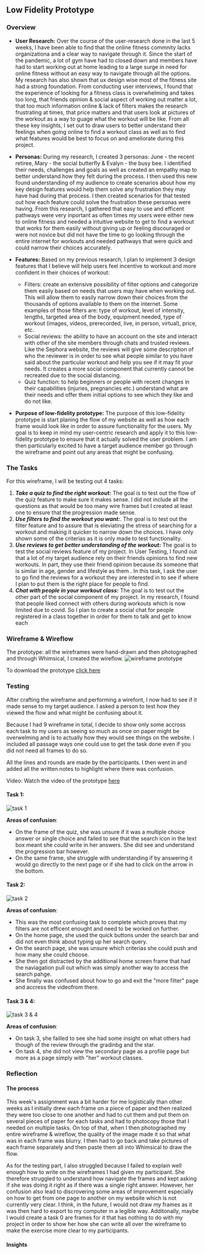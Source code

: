 ## Low Fidelity Prototype

### Overview
 * **User Research:** Over the course of the user-research done in the last 5 weeks, I have been able to find that the online fitness commnity lacks organizationa and a clear way to navigate through it. Since the start of the pandemic, a lot of gym have had to closed down and members have had to start working out at home leading to a large surge in need for online fitness without an easy way to navigate through all the options. My research has also shown that ux design wise most of the fitness site had a strong foundation. From conducting user interviews, I found that the experience of looking for a fitness class is overwhelming and takes too long, that friends opinion & social aspect of working out matter a lot, that too much information online & lack of filters makes the research frustrating at times, that price matters and that users look at pictures of the workout as a way to guage what the workout will be like. From all these key insights, I set out to draw users to better understand their feelings when going online to find a workout class as well as to find what features would be best to focus on and ameliorate during this project. 
 
 * **Personas:** During my research, I created 3 personas: June - the recent retiree, Mary - the social butterfly & Evalyn - the busy bee. I identified their needs, challenges and goals as well as created an empathy map to better understand how they felt during the process. I then used this new found understanding of my audience to create scenarios about how my key design features would help them solve any frustration they may have had during that process. I then created scenarios for that tested out how each feature could solve the frustration these personas were having. From this research, I gathered that easy to use and efficent pathways were very inportant as often times my users were either new to online fitness and needed a intuitive website to get to find a workout that works for them easily without giving up or feeling discouraged or were not novice but did not have the time to go looking through the entire internet for workouts and needed pathways that were quick and could narrow their choices accurately.
 
 * **Features:** 
 Based on my previous research, I plan to implement 3 design features that I believe will help users feel incentive to workout and more confident in their choices of workout:
    * Filters: create an extensive possibility of filter options and categorize them easily based on needs that users may have when working out. This will allow them to easily narrow down their choices from the thousands of options available to them on the internet. Some examples of those filters are: type of workout, level of intensity, lengths, targeted area of the body, equipment needed, type of workout (images, videos, prerecorded, live, in person, virtual), price, etc.
    * Social reviews: the ability to have an account on the site and interact with other of the site members through chats and trusted reviews. Like the Sephora website, the reviews will give some description of who the reviewer is in order to see what people similar to you have said about the particular workout and help you see if it may fit your needs. It creates a more social component that currently cannot be recreated due to the social distancing.
    * Quiz function: to help beginners or people with recent changes in their capabilities (injuries, pregnancies etc.) understand what are their needs and offer them initial options to see which they like and do not like.
    
 * **Purpose of low-fidelity prototype:** The purpose of this low-fidelity prototype is start planing the flow of my website as well as how each frame would look like in order to assure functionality for the users. My goal is to keep in mind my user-centric research and apply it to this low-fidelity prototype to ensure that it actually solved the user problem. I am then particularly excited to have a target audience member go through the wireframe and point out any areas that might be confusing. 

### The Tasks
For this wireframe, I will be testing out 4 tasks:
1. ***Take a quiz to find the right workout:*** The goal is to test out the flow of the quiz feature to make sure it makes sense. I did not include all the questions as that would be too many wire frames but I created at least one to ensure that the progression made sense. 
2. ***Use filters to find the workout you want:***. The goal is to test out the filter feature and to assure that is eleviating the stress of searching for a workout and making it quicker to narrow down the choices. I have only shown some of the criterias as it is only made to test functionality. 
3. ***Use reviews to get better understanding of the workout:*** The goal is to test the social reviews feature of my project. In User Testing, I found out that a lot of my target audience rely on their friends opinions to find new workouts. In part, they use their friend opinion because its someone that is similar in age, gender and lifestyle as them . In this task, I ask the user to go find the reviews for a workout they are interested in to see if where I plan to put them is the right place for people to find. 
4. ***Chat with people in your workout class:*** The goal is to test out the other part of the social component of my project. In my research, I found that people liked connect with others during workouts which is now limited due to covid. So I plan to create a social chat for people registered in a class together in order for them to talk and get to know each  

### Wireframe & Wireflow

The prototype: all the wireframes were hand-drawn and then photographed and through Whimsical, I created the wireflow. 
![wireframe prototype](./wireframe.png)

To download the prototype [click here](https://drive.google.com/file/d/1fqu4Xn2RN80RqU_Ewk6_iYyBqSRSe4dG/view?usp=sharing)

### Testing
After crafting the wireframe and performing a wirefont, I now had to see if it made sense to my target audience. I asked a person to test how they viewed the flow and what might be confusing about it. 

Because I had 9 wireframe in total, I decide to show only some accross each task to my users as seeing so much as once on paper might be overwelming and is to actually how they would see things on the website. I included all passage ways one could use to get the task done even if you did not need all frames to do so. 

All the lines and rounds are made by the participants. I then went in and added all the written notes to highlight where there was confusion. 

Video: Watch the video of the prototype [here](https://drive.google.com/file/d/1wAAqIMiQHWlZvw0iKLqugJiDd7kpjlr-/view?usp=sharing)

#### Task 1:
![task 1](./wireframe.png)

**Areas of confusion**:
* On the frame of the quiz, she was unsure if it was a multiple choice answer or single choice and failed to see that the search icon in the text box meant she could write in her answers. She did see and understand the progression bar however.
* On the same frame, she struggle with understanding if by answering it would go directly to the next page or if she had to click on the arrow in the bottom. 

#### Task 2:
![task 2](./wireframe.png)

**Areas of confusion**:
* This was the most confusing task to complete which proves that my filters are not efficent enought and need to be worked on further.
* On the home page, she used the quick buttons under the search bar and did not even think about typing up her search query. 
* On the search page, she was unsure which criterias she could push and how many she could choose. 
* She then got distracted by the additional home screen frame that had the naviagation pull out which was simply another way to access the search pahge.
* She  finally was confused about how to go and exit the "more filter" page and accress the videofrom there. 

#### Task 3 & 4: 
![task 3 & 4](./wireframe.png)

**Areas of confusion**:
* On task 3, she failled to see she had some insight on what others had though of the review through the gradinbg and the star. 
* On task 4, she did not view the secondary page as a profile page but more as a page simply with "her" workout classes. 

### Reflection

#### The process
This week's assignment was a bit harder for me logistically than other weeks as I initially drew each frame on a piece of paper and then realized they were too close to one another and had to cut them and put them on several pieces of paper for each tasks and had to photocopy those that I needed on multiple tasks. On top of that, when I then photographed my entire wireframe & wireflow, the quality of the image made it so that what was in each frame was blurry. I then had to go back and take pictures of each frame separately and then paste them all into Whimsical to draw the flow. 

As for the testing part, I also struggled because I failed to explain well enough how to write on the wireframes I had given my participant. She therefore struggled to understand how navigate the frames and kept asking if she was doing it right as if there was a single right answer. However, her confusion also lead to discrovering some areas of improvement especially on how to get from one page to another on my website which is not currently very clear. I think, in the future, I would not draw my frames as it was then hard to export to my computer in a legible way. Additonally, maybe I would create a task 0 are frames for it that has nothing to do with my project in order to show her how she can write all over the wireframe to make the exercise more clear to my participants. 

#### Insights
